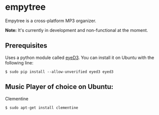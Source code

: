 # empytree
Empytree is a cross-platform MP3 organizer.

**Note:** It's currently in development and non-functional at the moment.

## Prerequisites
Uses a python module called [eyeD3](http://eyed3.nicfit.net/). You can install it on Ubuntu with the following line:

    $ sudo pip install --allow-unverified eyed3 eyed3

## Music Player of choice on Ubuntu:
Clementine

    $ sudo apt-get install clementine
